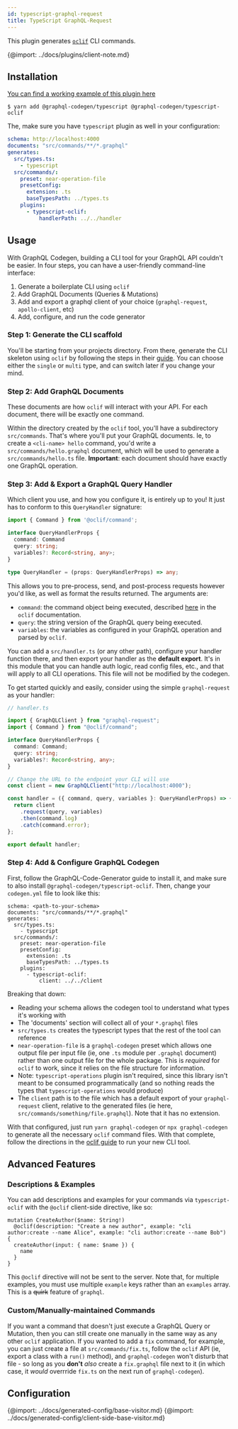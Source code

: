 ```yaml
---
id: typescript-graphql-request
title: TypeScript GraphQL-Request
---
```


This plugin generates [`oclif`](https://www.npmjs.com/package/oclif) CLI commands.

{@import: ../docs/plugins/client-note.md}

## Installation

[You can find a working example of this plugin here](https://github.com/kalzoo/graphql-codegen-oclif-example/)

    $ yarn add @graphql-codegen/typescript @graphql-codegen/typescript-oclif

The, make sure you have `typescript` plugin as well in your configuration:

```yml
schema: http://localhost:4000
documents: "src/commands/**/*.graphql"
generates:
  src/types.ts:
    - typescript
  src/commands/:
    preset: near-operation-file
    presetConfig:
      extension: .ts
      baseTypesPath: ../types.ts
    plugins:
      - typescript-oclif:
          handlerPath: ../../handler
```



## Usage

With GraphQL Codegen, building a CLI tool for your GraphQL API couldn't be easier. In four steps, you can have a user-friendly command-line interface:

1. Generate a boilerplate CLI using `oclif`
2. Add GraphQL Documents (Queries & Mutations)
3. Add and export a graphql client of your choice (`graphql-request`, `apollo-client`, etc)
4. Add, configure, and run the code generator

### Step 1: Generate the CLI scaffold

You'll be starting from your projects directory. From there, generate the CLI skeleton using `oclif` by following the steps in their [guide](https://oclif.io/docs/introduction). You can choose either the `single` or `multi` type, and can switch later if you change your mind.

### Step 2: Add GraphQL Documents

These documents are how `oclif` will interact with your API. For each document, there will be exactly one command.

Within the directory created by the `oclif` tool, you'll have a subdirectory `src/commands`. That's 
where you'll put your GraphQL documents. Ie, to create a `<cli-name> hello` command, you'd write a 
`src/commands/hello.graphql` document, which will be used to generate a `src/commands/hello.ts` 
file. **Important**: each document should have exactly one GraphQL operation.

### Step 3: Add & Export a GraphQL Query Handler

Which client you use, and how you configure it, is entirely up to you! It just has to conform to
this `QueryHandler` signature:

```ts
import { Command } from '@oclif/command';

interface QueryHandlerProps {
  command: Command
  query: string;
  variables?: Record<string, any>;
}

type QueryHandler = (props: QueryHandlerProps) => any;
```

This allows you to pre-process, send, and post-process requests however you'd like, as well as format
the results returned. The arguments are:

* `command`: the command object being executed, described [here](https://oclif.io/docs/commands)
  in the `oclif` documentation.
* `query`: the string version of the GraphQL query being executed.
* `variables`: the variables as configured in your GraphQL operation and parsed by `oclif`.

You can add a `src/handler.ts` (or any other path), configure your handler function there, and then 
export your handler as the **default export**. It's in this module that you can handle auth logic,
read config files, etc., and that will apply to all CLI operations. This file will not be modified
by the codegen.

To get started quickly and easily, consider using the simple `graphql-request` as your handler:

```ts
// handler.ts

import { GraphQLClient } from "graphql-request";
import { Command } from "@oclif/command";

interface QueryHandlerProps {
  command: Command;
  query: string;
  variables?: Record<string, any>;
}

// Change the URL to the endpoint your CLI will use
const client = new GraphQLClient("http://localhost:4000");

const handler = ({ command, query, variables }: QueryHandlerProps) => {
  return client
    .request(query, variables)
    .then(command.log)
    .catch(command.error);
};

export default handler;

```

### Step 4: Add & Configure GraphQL Codegen

First, follow the GraphQL-Code-Generator guide to install it, and make sure to also install `@graphql-codegen/typescript-oclif`. Then, change your `codegen.yml` file to look like this:

```
schema: <path-to-your-schema>
documents: "src/commands/**/*.graphql"
generates:
  src/types.ts:
    - typescript
  src/commands/:
    preset: near-operation-file
    presetConfig:
      extension: .ts
      baseTypesPath: ../types.ts
    plugins:
      - typescript-oclif:
          client: ../../client
```

Breaking that down: 

* Reading your schema allows the codegen tool to understand what types it's working with
* The 'documents' section will collect all of your `*.graphql` files
* `src/types.ts` creates the typescript types that the rest of the tool can reference
* `near-operation-file` is a `graphql-codegen` preset which allows one output file per input file (ie, one `.ts` module per `.graphql` document) rather than one output file for the whole package. This is _required_ for `oclif` to work, since it relies on the file structure for information.
* Note: `typescript-operations` plugin isn't required, since this library isn't meant to be consumed programmatically (and so nothing reads the types that `typescript-operations` would produce)
* The `client` path is to the file which has a default export of your `graphql-request` client, relative to the generated files (ie here, `src/commands/something/file.graphql`). Note that it has no extension.

With that configured, just run `yarn graphql-codegen` or `npx graphql-codegen` to generate all the necessary `oclif` command files. With that complete, follow the directions in the [oclif guide](https://oclif.io/docs/introduction) to run your new CLI tool.

## Advanced Features

### Descriptions & Examples

You can add descriptions and examples for your commands via `typescript-oclif` with the `@oclif` client-side directive, like so:

```
mutation CreateAuthor($name: String!)
  @oclif(description: "Create a new author", example: "cli author:create --name Alice", example: "cli author:create --name Bob") {
  createAuthor(input: { name: $name }) {
    name
  }
}
```

This `@oclif` directive will not be sent to the server. Note that, for multiple examples, you must use multiple `example` keys rather than an `examples` array. This is a ~~quirk~~ feature of `graphql`.

### Custom/Manually-maintained Commands

If you want a command that doesn't just execute a GraphQL Query or Mutation, then you can still create one manually in the same way as any other `oclif` application. If you wanted to add a `fix` command, for example, you can just create a file at `src/commands/fix.ts`, follow the `oclif` API (ie, export a class with a `run()` method), and `graphql-codegen` won't disturb that file - so long as you **don't** _also_ create a `fix.graphql` file next to it (in which case, it _would_ overrride `fix.ts` on the next run of `graphql-codegen`).

## Configuration

{@import: ../docs/generated-config/base-visitor.md}
{@import: ../docs/generated-config/client-side-base-visitor.md}
